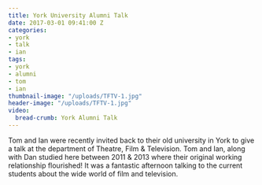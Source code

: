 ```yaml
---
title: York University Alumni Talk
date: 2017-03-01 09:41:00 Z
categories:
- york
- talk
- ian
tags:
- york
- alumni
- tom
- ian
thumbnail-image: "/uploads/TFTV-1.jpg"
header-image: "/uploads/TFTV-1.jpg"
video:
  bread-crumb: York Alumni Talk
---
```


Tom and Ian were recently invited back to their old university in York to give a talk at the department of Theatre, Film & Television. Tom and Ian, along with Dan studied here between 2011 & 2013 where their original working relationship flourished! It was a fantastic afternoon talking to the current students about the wide world of film and television.
